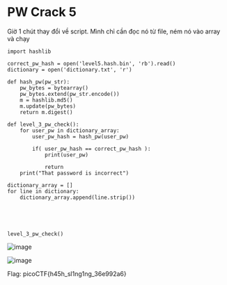 # PW Crack 5
Giờ 1 chút thay đổi về script. Mình chỉ cần đọc nó từ file, ném nó vào array và chạy

```
import hashlib

correct_pw_hash = open('level5.hash.bin', 'rb').read()
dictionary = open('dictionary.txt', 'r')

def hash_pw(pw_str):
    pw_bytes = bytearray()
    pw_bytes.extend(pw_str.encode())
    m = hashlib.md5()
    m.update(pw_bytes)
    return m.digest()

def level_3_pw_check():
    for user_pw in dictionary_array:
        user_pw_hash = hash_pw(user_pw)
        
        if( user_pw_hash == correct_pw_hash ):
            print(user_pw)
            
            return
    print("That password is incorrect")

dictionary_array = []
for line in dictionary:
    dictionary_array.append(line.strip())




    
level_3_pw_check()
```
![image](https://github.com/user-attachments/assets/d873c9e9-8ae0-4c38-a28c-cadec98b22bb)

![image](https://github.com/user-attachments/assets/201fccb6-53a5-4a69-82fa-168b38398375)

Flag: picoCTF{h45h_sl1ng1ng_36e992a6}
